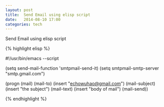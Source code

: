 ```yaml
---
layout: post
title:  Send Email using elisp script  
date:   2014-08-10 17:00 
categories: tech 
---
```


Send Email using elisp script  

{% highlight elisp %}

#!/usr/bin/emacs --script

(setq send-mail-function 'smtpmail-send-it)
(setq smtpmail-smtp-server "smtp.gmail.com")

(progn
    (mail)
    (mail-to) (insert "echowuhao@gmail.com")
    (mail-subject) (insert "the subject")
    (mail-text) (insert "body of mail")
    (mail-send))

{% endhighlight %}

